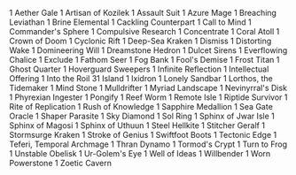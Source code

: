 1 Aether Gale
1 Artisan of Kozilek
1 Assault Suit
1 Azure Mage
1 Breaching Leviathan
1 Brine Elemental
1 Cackling Counterpart
1 Call to Mind
1 Commander's Sphere
1 Compulsive Research
1 Concentrate
1 Coral Atoll
1 Crown of Doom
1 Cyclonic Rift
1 Deep-Sea Kraken
1 Dismiss
1 Distorting Wake
1 Domineering Will
1 Dreamstone Hedron
1 Dulcet Sirens
1 Everflowing Chalice
1 Exclude
1 Fathom Seer
1 Fog Bank
1 Fool's Demise
1 Frost Titan
1 Ghost Quarter
1 Hoverguard Sweepers
1 Infinite Reflection
1 Intellectual Offering
1 Into the Roil
31 Island
1 Ixidron
1 Lonely Sandbar
1 Lorthos, the Tidemaker
1 Mind Stone
1 Mulldrifter
1 Myriad Landscape
1 Nevinyrral's Disk
1 Phyrexian Ingester
1 Pongify
1 Reef Worm
1 Remote Isle
1 Riptide Survivor
1 Rite of Replication
1 Rush of Knowledge
1 Sapphire Medallion
1 Sea Gate Oracle
1 Shaper Parasite
1 Sky Diamond
1 Sol Ring
1 Sphinx of Jwar Isle
1 Sphinx of Magosi
1 Sphinx of Uthuun
1 Steel Hellkite
1 Stitcher Geralf
1 Stormsurge Kraken
1 Stroke of Genius
1 Swiftfoot Boots
1 Tectonic Edge
1 Teferi, Temporal Archmage
1 Thran Dynamo
1 Tormod's Crypt
1 Turn to Frog
1 Unstable Obelisk
1 Ur-Golem's Eye
1 Well of Ideas
1 Willbender
1 Worn Powerstone
1 Zoetic Cavern